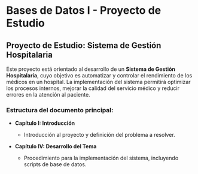 # Bases de Datos I - Proyecto de Estudio

## Proyecto de Estudio: Sistema de Gestión Hospitalaria
Este proyecto está orientado al desarrollo de un **Sistema de Gestión Hospitalaria**, cuyo objetivo es automatizar y controlar el rendimiento de los médicos en un hospital. La implementación del sistema permitirá optimizar los procesos internos, mejorar la calidad del servicio médico y reducir errores en la atención al paciente.

### Estructura del documento principal:

- **Capítulo I: Introducción**
  - Introducción al proyecto y definición del problema a resolver.

- **Capítulo IV: Desarrollo del Tema**
  - Procedimiento para la implementación del sistema, incluyendo scripts de base de datos.
